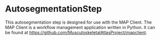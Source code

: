AutosegmentationStep
====================

This autosegmentation step is designed for use with the MAP Client. The MAP Client is a workflow management application written in Python. It can be found at https://github.com/MusculoskeletalAtlasProject/mapclient.
